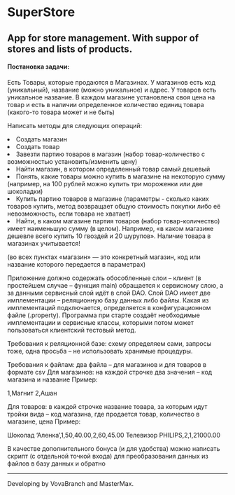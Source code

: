 SuperStore
=================
App for store management. With suppor of stores and lists of products. 
----------------

#### Постановка задачи: 

Есть Товары, которые продаются в Магазинах. У магазинов есть код (уникальный), 
название (можно уникальное) и адрес. У товаров есть уникальное название. В каждом 
магазине установлена своя цена на товар и есть в наличии определенное количество 
единиц товара (какого-то товара может и не быть) 
 
   Написать методы для следующих операций: 
   
<li> Создать магазин 
<li> Создать товар 
<li> Завезти партию товаров в магазин (набор товар-количество с возможностью 
установить/изменить цену) 
<li> Найти магазин, в котором определенный товар самый дешевый 
<li> Понять, какие товары можно купить в магазине на некоторую сумму (например, на 
100 рублей можно купить три мороженки или две шоколадки) 
<li> Купить партию товаров в магазине (параметры - сколько каких товаров купить, 
метод возвращает общую стоимость покупки либо её невозможность, если товара 
не хватает) 
<li> Найти, в каком магазине партия товаров (набор товар-количество) имеет 
наименьшую сумму (в целом). Например, «в каком магазине дешевле всего купить 
10 гвоздей и 20 шурупов». Наличие товара в магазинах учитывается! 
 
(во всех пунктах «магазин» — это конкретный магазин, код или название которого 
передается в параметрах) 
 
Приложение должно содержать обособленные слои – клиент (в простейшем случае – 
функция main) обращается к сервисному слою, а за данными сервисный слой идёт в слой 
DAO. Слой DAO имеет две имплементации – реляционную базу данных либо файлы. Какая 
из имплементаций подключается, определяется в конфигурационном файле (.property). 
Программа при старте создаёт необходимые имплементации и сервисные классы, 
которыми потом может пользоваться клиентский тестовый метод. 
 
Требования к реляционной базе: схему определяем сами, запросы тоже, одна просьба – 
не использовать хранимые процедуры. 
 
Требования к файлам: два файла – для магазинов и для товаров в формате csv 
Для магазинов: на каждой строчке два значения – код магазина и название 
Пример: 
 
1,Магнит 
2,Ашан 
 
Для товаров: в каждой строчке название товара, за которым идут тройки вида – код 
магазина, где продается товар, количество в магазине, цена 
Пример: 
 
Шоколад ‘Аленка’,1,50,40.00,2,60,45.00 
Телевизор PHILIPS,2,1,21000.00 
 
В качестве дополнительного бонуса (и для удобства) можно написать скрипт (с отдельной 
точкой входа) для преобразования данных из файлов в базу данных и обратно
***
Developing by VovaBranch and MasterMax.